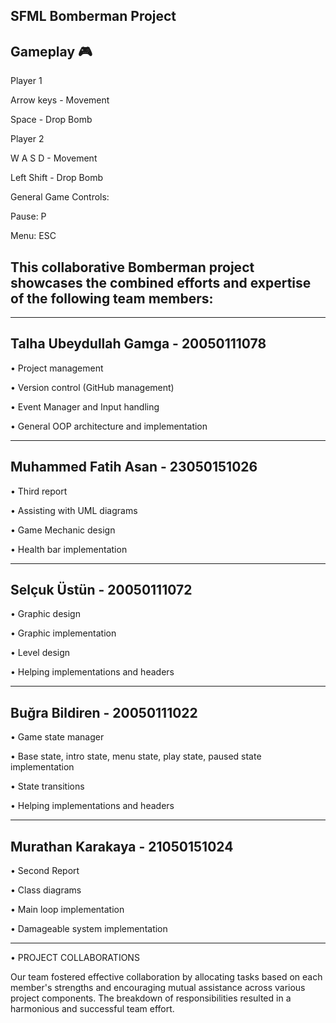 SFML Bomberman Project
---------------------
Gameplay 🎮
-
Player 1

Arrow keys - Movement

Space - Drop Bomb

Player 2

W A S D - Movement

Left Shift - Drop Bomb

General Game Controls:

Pause: P

Menu: ESC


This collaborative Bomberman project showcases the combined efforts and expertise of the following team members:
-
---------------------------------

Talha Ubeydullah Gamga - 20050111078
-
•	Project management

•	Version control (GitHub management)

•	Event Manager and Input handling

•	General OOP architecture and implementation

---------------------------------

Muhammed Fatih Asan - 23050151026
-
•	Third report

•	Assisting with UML diagrams

•	Game Mechanic design

•	Health bar implementation

---------------------------------

Selçuk Üstün - 20050111072
-
•	Graphic design

•	Graphic implementation

•	Level design

•	Helping implementations and headers

---------------------------------

Buğra Bildiren - 20050111022
-
•	Game state manager

•	Base state, intro state, menu state, play state, paused state implementation

•	State transitions

•	Helping implementations and headers

---------------------------------

Murathan Karakaya - 21050151024
-
•	Second Report

•	Class diagrams

•	Main loop implementation

•	Damageable system implementation

------------------------
• PROJECT COLLABORATIONS

Our team fostered effective collaboration by allocating tasks based on each member's strengths and encouraging mutual assistance across various project components. The breakdown of responsibilities resulted in a harmonious and successful team effort.

